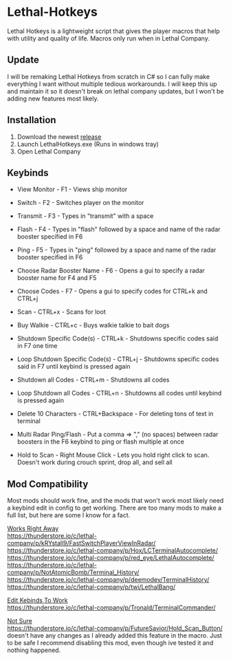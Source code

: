 # Lethal-Hotkeys
Lethal Hotkeys is a lightweight script that gives the player macros that help with utility and quality of life. Macros only run when in Lethal Company.
## Update
I will be remaking Lethal Hotkeys from scratch in C# so I can fully make everything I want without multiple tedious workarounds. I will keep this up and maintain it so it doesn't break on lethal company updates, but I won't be adding new features most likely.

## Installation
1. Download the newest [release](https://github.com/memespost06/Lethal-Hotkeys/releases/latest)
2. Launch LethalHotkeys.exe (Runs in windows tray)
3. Open Lethal Company

## Keybinds
- View Monitor - F1 - Views ship monitor

- Switch - F2 - Switches player on the monitor

- Transmit - F3 - Types in "transmit" with a space

- Flash - F4 - Types in "flash" followed by a space and name of the radar booster specified in F6

- Ping - F5 - Types in "ping" followed by a space and name of the radar booster specified in F6

- Choose Radar Booster Name - F6 - Opens a gui to specify a radar booster name for F4 and F5

- Choose Codes - F7 - Opens a gui to specify codes for CTRL+k and CTRL+j

- Scan - CTRL+x - Scans for loot

- Buy Walkie - CTRL+c - Buys walkie talkie to bait dogs

- Shutdown Specific Code(s) - CTRL+k - Shutdowns specific codes said in F7 one time

- Loop Shutdown Specific Code(s) - CTRL+j - Shutdowns specific codes said in F7 until keybind is pressed again

- Shutdown all Codes - CTRL+m - Shutdowns all codes

- Loop Shutdown all Codes - CTRL+n - Shutdowns all codes until keybind is pressed again

- Delete 10 Characters - CTRL+Backspace - For deleting tons of text in terminal

- Multi Radar Ping/Flash - Put a comma => "," (no spaces) between radar boosters in the F6 keybind to ping or flash multiple at once

- Hold to Scan - Right Mouse Click - Lets you hold right click to scan. Doesn't work during crouch sprint, drop all, and sell all

## Mod Compatibility
Most mods should work fine, and the mods that won't work most likely need a keybind edit in config to get working. There are too many mods to make a full list, but here are some I know for a fact.

<ins>Works Right Away</ins><br>
https://thunderstore.io/c/lethal-company/p/kRYstall9/FastSwitchPlayerViewInRadar/<br>
https://thunderstore.io/c/lethal-company/p/Hox/LCTerminalAutocomplete/<br>
https://thunderstore.io/c/lethal-company/p/red_eye/LethalAutocomplete/<br>
https://thunderstore.io/c/lethal-company/p/NotAtomicBomb/Terminal_History/<br>
https://thunderstore.io/c/lethal-company/p/deemodev/TerminalHistory/<br>
https://thunderstore.io/c/lethal-company/p/twi/LethalBang/<br>

<ins>Edit Kebinds To Work</ins><br>
https://thunderstore.io/c/lethal-company/p/Tronald/TerminalCommander/<br>

<ins>Not Sure</ins><br>
https://thunderstore.io/c/lethal-company/p/FutureSavior/Hold_Scan_Button/ doesn't have any changes as I already added this feature in the macro. Just to be safe I recommend disabling this mod, even though ive tested it and nothing happened.<br>


